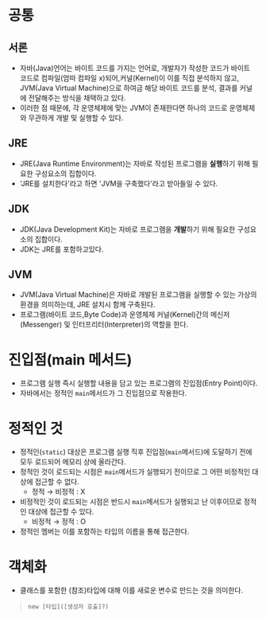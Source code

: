 # 공통
## 서론
- 자바(Java)언어는 바이트 코드를 가지는 언어로, 개발자가 작성한 코드가 바이트 코드로 컴파일(엄따 컴파일 x)되어,커널(Kernel)이 이를 직접 분석하지 않고, JVM(Java Virtual Machine)으로 하여금 해당 바이트 코드를 분석, 결과를 커널에 전달해주는 방식을 채택하고 있다.
- 이러한 점 때문에, 각 운영체제에 맞는 JVM이 존재한다면 하나의 코드로 운영체제와 무관하게 개발 및 실행할 수 있다.
## JRE
- JRE(Java Runtime Environment)는 자바로 작성된 프로그램을 **실행**하기 위해 필요한 구성요소의 집합이다.
- 'JRE를 설치한다'라고 하면 'JVM을 구축했다'라고 받아들일 수 있다.
## JDK
- JDK(Java Development Kit)는 자바로 프로그램을 **개발**하기 위해 필요한 구성요소의 집합이다.
- JDK는 JRE를 포함하고있다.
## JVM
- JVM(Java Virtual Machine)은 자바로 개발된 프로그램을 실행할 수 있는 가상의 환경을 의미하는데, JRE 설치시 함께 구축된다.
- 프로그램(바이트 코드,Byte Code)과 운영체제 커널(Kernel)간의 메신저(Messenger) 및 인터프리터(Interpreter)의 역할을 한다.
# 진입점(main 메서드)
- 프로그램 실행 즉시 실행할 내용을 담고 있는 프로그램의 진입점(Entry Point)이다.
- 자바에서는 정적인 `main`메서드가 그 진입점으로 작용한다.
# 정적인 것
- 정적인(`static`) 대상은 프로그램 실행 직후 진입점(`main`메서드)에 도달하기 전에 모두 로드되어 메모리 상에 올라간다.
- 정적인 것이 로드되는 시점은 `main`메서드가 실행되기 전이므로 그 어떤 비정적인 대상에 접근할 수 없다.
  - 정적 → 비정적 : X
- 비정적인 것이 로드되는 시점은 반드시 `main`메서드가 실행되고 난 이후이므로 정적인 대상에 접근할 수 있다.
  - 비정적 → 정적 : O
- 정적인 멤버는 이를 포함하는 타입의 이름을 통해 접근한다.
# 객체화
- 클래스를 포함한 (참조)타입에 대해 이를 새로운 변수로 만드는 것을 의미한다.
>```
> new [타입]([생성자 호출]?)
>```